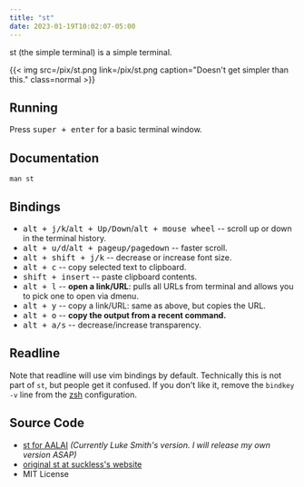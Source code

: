 ```yaml
---
title: "st"
date: 2023-01-19T10:02:07-05:00
---
```


st (the simple terminal) is a simple terminal.

{{< img src=/pix/st.png link=/pix/st.png caption="Doesn't get simpler than this." class=normal >}}

## Running

Press <kbd>super + enter</kbd> for a basic terminal window.

## Documentation

`man st`

## Bindings

- <kbd>alt + j/k</kbd>/<kbd>alt + Up/Down</kbd>/<kbd>alt + mouse wheel</kbd> -- scroll up or down in the terminal history.
- <kbd>alt + u/d</kbd>/<kbd>alt + pageup/pagedown</kbd> -- faster scroll.
- <kbd>alt + shift + j/k</kbd> -- decrease or increase font size.
- <kbd>alt + c</kbd> -- copy selected text to clipboard.
- <kbd>shift + insert</kbd> -- paste clipboard contents.
- <kbd>alt + l</kbd> -- **open a link/URL**: pulls all URLs from terminal and allows you to pick one to open via dmenu.
- <kbd>alt + y</kbd> -- copy a link/URL: same as above, but copies the URL.
- <kbd>alt + o</kbd> -- **copy the output from a recent command.**
- <kbd>alt + a/s</kbd> -- decrease/increase transparency.

## Readline

Note that readline will use vim bindings by default.
Technically this is not part of `st`, but people get it confused.
If you don't like it, remove the `bindkey -v` line from the [zsh](/zsh) configuration.

## Source Code

- [st for AALAI](https://github.com/lukesmithxyz/st) _(Currently Luke Smith's version. I will release my own version ASAP)_
- [original st at suckless's website](https://st.suckless.org)
- MIT License
